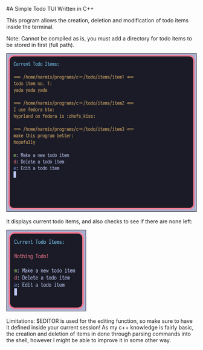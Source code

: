 #A Simple Todo TUI Written in C++

This program allows the creation, deletion and modification of todo items inside the terminal.

Note: Cannot be compiled as is, you must add a directory for todo items to be stored in first (full path).

![](https://github.com/Narmis-E/todo/blob/main/images/todo.png)

It displays current todo items, and also checks to see if there are none left:

![](https://github.com/Narmis-E/todo/blob/main/images/todo-nothing.png)

Limitations:
$EDITOR is used for the editing function, so make sure to have it defined inside your current session!
As my c++ knowledge is fairly basic, the creation and deletion of items in done through parsing commands into the shell, however I might be able to improve it in some other way. 
